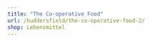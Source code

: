 ```yaml
---
title: "The Co-operative Food"
url: /huddersfield/the-co-operative-food-2/
shop: Lebensmittel
---
```

